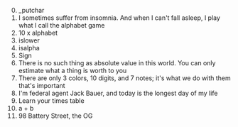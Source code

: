 0. _putchar 
1. I sometimes suffer from insomnia. And when I can't fall asleep, I play what I call the alphabet game 
2. 10 x alphabet
3. islower 
4. isalpha 
5. Sign 
6. There is no such thing as absolute value in this world. You can only estimate what a thing is worth to you 
7. There are only 3 colors, 10 digits, and 7 notes; it's what we do with them that's important 
8. I'm federal agent Jack Bauer, and today is the longest day of my life 
9. Learn your times table 
10. a + b 
11. 98 Battery Street, the OG
